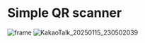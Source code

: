 # Simple QR scanner

![frame](https://github.com/user-attachments/assets/62d2f41d-7a1d-4c3f-a2d4-5ca639449572)
![KakaoTalk_20250115_230502039](https://github.com/user-attachments/assets/21c07652-8fd9-4886-b302-24da30f81114)
